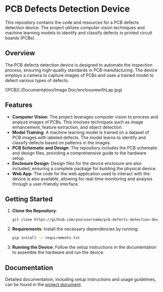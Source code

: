 # PCB Defects Detection Device

This repository contains the code and resources for a PCB defects detection device. The project utilizes computer vision techniques and machine learning models to identify and classify defects in printed circuit boards (PCBs). 

## Overview

The PCB defects detection device is designed to automate the inspection process, ensuring high-quality standards in PCB manufacturing. The device employs a camera to capture images of PCBs and uses a trained model to detect various types of defects.

![PCB](./Documentation/Image Doc/enclosurewithLap.jpg)

## Features

- **Computer Vision**: The project leverages computer vision to process and analyze images of PCBs. This involves techniques such as image enhancement, feature extraction, and object detection.
- **Model Training**: A machine learning model is trained on a dataset of PCB images with labeled defects. The model learns to identify and classify defects based on patterns in the images.
- **PCB Schematic and Design**: The repository includes the PCB schematic and design files, providing a comprehensive guide to the hardware setup.
- **Enclosure Design**: Design files for the device enclosure are also included, ensuring a complete package for building the physical device.
- **Web App**: The code for the web application used to interact with the device is also available, allowing for real-time monitoring and analysis through a user-friendly interface.

## Getting Started

1. **Clone the Repository**: 
    ```bash
    git clone https://github.com/yourusername/pcb-defects-detection-device.git
    ```

2. **Requirements**: Install the necessary dependencies by running:
    ```bash
    pip install -r requirements.txt
    ```


3. **Running the Device**: Follow the setup instructions in the documentation to assemble the hardware and run the device.

## Documentation

Detailed documentation, including setup instructions and usage guidelines, can be found in the [project document](https://github.com/JulianSilva2001/PCB-Defects-Detetion-Device/blob/main/Documentation/PCB_Defects_Detection_Documentation%20(7).pdf).

